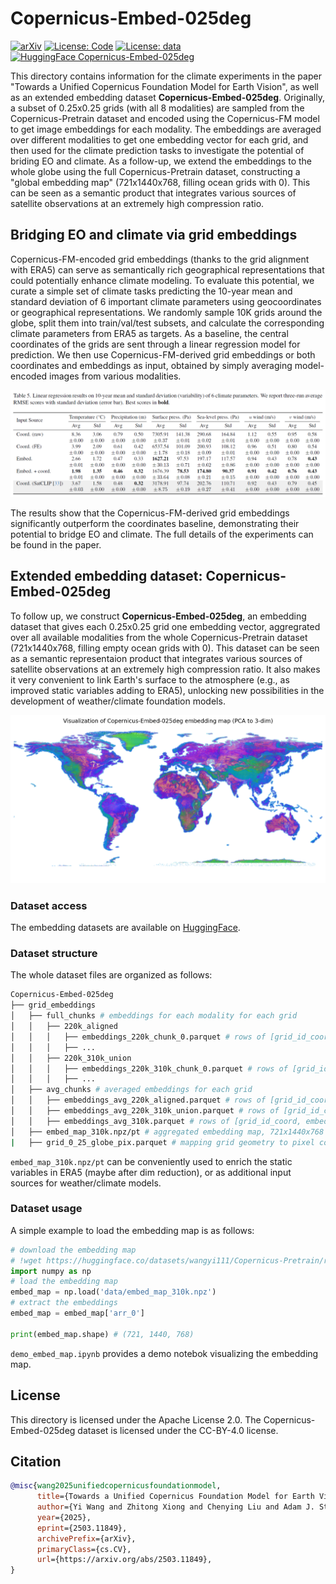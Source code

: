# Copernicus-Embed-025deg

[![arXiv](https://img.shields.io/badge/arXiv-2503.11849-b31b1b.svg)](https://arxiv.org/abs/2503.11849)
[![License: Code](https://img.shields.io/badge/License--Code-Apache_2.0-blue.svg)](https://opensource.org/licenses/Apache-2.0)
[![License: data](https://img.shields.io/badge/License--Data-CC--BY--4.0-blue.svg)](https://creativecommons.org/licenses/by/4.0/)
[![HuggingFace Copernicus-Embed-025deg](https://img.shields.io/badge/Dataset-Copernicus--Embed-orange?logo=huggingface)](https://huggingface.co/datasets/wangyi111/Copernicus-Embed-025deg)

This directory contains information for the climate experiments in the paper "Towards a Unified Copernicus Foundation Model for Earth Vision", as well as an extended embedding dataset **Copernicus-Embed-025deg**. Originally, a subset of 0.25x0.25 grids (with all 8 modalities) are sampled from the Copernicus-Pretrain dataset and encoded using the Copernicus-FM model to get image embeddings for each modality. The embeddings are averaged over different modalities to get one embedding vector for each grid, and then used for the climate prediction tasks to investigate the potential of briding EO and climate. As a follow-up, we extend the embeddings to the whole globe using the full Copernicus-Pretrain dataset, constructing a "global embedding map" (721x1440x768, filling ocean grids with 0). This can be seen as a semantic product that integrates various sources of satellite observations at an extremely high compression ratio.

## Bridging EO and climate via grid embeddings

Copernicus-FM-encoded grid embeddings (thanks to the grid alignment with ERA5) can serve as semantically rich geographical representations that could potentially enhance climate modeling. To evaluate this potential, we curate a simple set of climate tasks predicting the 10-year mean and standard deviation of 6 important climate parameters using geocoordinates or geographical representations. We randomly sample 10K grids around the globe, split them into train/val/test subsets, and calculate the corresponding climate parameters from ERA5 as targets. As a baseline, the central coordinates of the grids are sent through a linear regression model for prediction. We then use Copernicus-FM-derived grid embeddings or both coordinates and embeddings as input, obtained by simply averaging model-encoded images from various modalities.

![climate_tasks](assets/climate_task.png)

The results show that the Copernicus-FM-derived grid embeddings significantly outperform the coordinates baseline, demonstrating their potential to bridge EO and climate. The full details of the experiments can be found in the paper.

## Extended embedding dataset: Copernicus-Embed-025deg

To follow up, we construct **Copernicus-Embed-025deg**, an embedding dataset that gives each 0.25x0.25 grid one embedding vector, aggregrated over all available modalities from the whole Copernicus-Pretrain dataset (721x1440x768, filling empty ocean grids with 0). This dataset can be seen as a semantic representaion product that integrates various sources of satellite observations at an extremely high compression ratio. It also makes it very convenient to link Earth's surface to the atmosphere (e.g., as improved static variables adding to ERA5), unlocking new possibilities in the development of weather/climate foundation models. 

![embedmap](assets/copernicus-embed-025deg.png)

### Dataset access

The embedding datasets are available on [HuggingFace](https://huggingface.co/datasets/wangyi111/Copernicus-Embed-025deg).


### Dataset structure

The whole dataset files are organized as follows:

```bash
Copernicus-Embed-025deg
├── grid_embeddings
│   ├── full_chunks # embeddings for each modality for each grid
│   │   ├── 220k_aligned
│   │   │   ├── embeddings_220k_chunk_0.parquet # rows of [grid_id_coord, modality, local_id_coord, date, embedding]
│   │   │   ├── ...
│   │   ├── 220k_310k_union
│   │   │   ├── embeddings_220k_310k_chunk_0.parquet # rows of [grid_id_coord, modality, local_id_coord, date, embedding]
│   │   │   ├── ...
│   ├── avg_chunks # averaged embeddings for each grid
│   │   ├── embeddings_avg_220k_aligned.parquet # rows of [grid_id_coord, embedding]
│   │   ├── embeddings_avg_220k_310k_union.parquet # rows of [grid_id_coord, embedding]
│   │   ├── embeddings_avg_310k.parquet # rows of [grid_id_coord, embedding], merging the above two
│   ├── embed_map_310k.npz/pt # aggregated embedding map, 721x1440x768 (0 for grids not in Copernicus-Pretrain, mostly ocean)
|   ├── grid_0_25_globe_pix.parquet # mapping grid geometry to pixel coordinates in embedding map
```

`embed_map_310k.npz/pt` can be conveniently used to enrich the static variables in ERA5 (maybe after dim reduction), or as additional input sources for weather/climate models.

### Dataset usage

A simple example to load the embedding map is as follows:

```python
# download the embedding map
# !wget https://huggingface.co/datasets/wangyi111/Copernicus-Pretrain/resolve/main/grid_embeddings/embed_map_310k.npz -P data/
import numpy as np
# load the embedding map
embed_map = np.load('data/embed_map_310k.npz')
# extract the embeddings
embed_map = embed_map['arr_0']

print(embed_map.shape) # (721, 1440, 768)
```

`demo_embed_map.ipynb` provides a demo notebok visualizing the embedding map.

## License

This directory is licensed under the Apache License 2.0. The Copernicus-Embed-025deg dataset is licensed under the CC-BY-4.0 license.

## Citation

```bibtex
@misc{wang2025unifiedcopernicusfoundationmodel,
      title={Towards a Unified Copernicus Foundation Model for Earth Vision}, 
      author={Yi Wang and Zhitong Xiong and Chenying Liu and Adam J. Stewart and Thomas Dujardin and Nikolaos Ioannis Bountos and Angelos Zavras and Franziska Gerken and Ioannis Papoutsis and Laura Leal-Taixé and Xiao Xiang Zhu},
      year={2025},
      eprint={2503.11849},
      archivePrefix={arXiv},
      primaryClass={cs.CV},
      url={https://arxiv.org/abs/2503.11849}, 
}
```